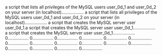 a script that lists all privileges of the MySQL users user_0d_1 and user_0d_2 on your server (in localhost)..................
a script that lists all privileges of the MySQL users user_0d_1 and user_0d_2 on your server (in localhost)..................
a script that creates the MySQL server user user_0d_1.a script that creates the MySQL server user user_0d_1..................
a script that creates the MySQL server user user_0d_1..................
0.................
0.................
0.................
0.................
0.................
0.................
0.................
0.................
0.................
0.................
0.................
0.................
0.................
0.................
0.................
0.................
